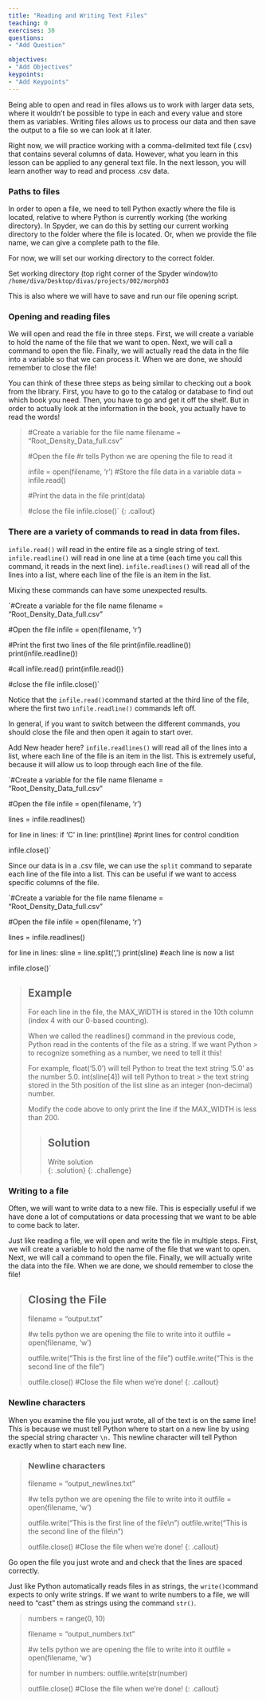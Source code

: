 ```yaml
---
title: "Reading and Writing Text Files"
teaching: 0
exercises: 30
questions:
- "Add Question"

objectives:
- "Add Objectives"
keypoints:
- "Add Keypoints"
---
```


Being able to open and read in files allows us to work with larger data sets, where it wouldn’t be possible to type in each and every value and store them as variables.  Writing files allows us to process our data and then save the output to a file so we can look at it later.

Right now, we will practice working with a comma-delimited text file (.csv) that contains several columns of data.  However, what you learn in this lesson can be applied to any general text file.  In the next lesson, you will learn another way to read and process .csv data.

### Paths to files
In order to open a file, we need to tell Python exactly where the file is located, relative to where Python is currently working (the working directory).  In Spyder, we can do this by setting our current working directory to the folder where the file is located.  Or, when we provide the file name, we can give a complete path to the file.

For now, we will set our working directory to the correct folder.

Set working directory (top right corner of the Spyder window)to 
`/home/diva/Desktop/divas/projects/002/morph03`

This is also where we will have to save and run our file opening script.

### Opening and reading files
We will open and read the file in three steps.  First, we will create a variable to hold the name of the file that we want to open.  Next, we will call a command to open the file.  Finally, we will actually read the data in the file into a variable so that we can process it.  When we are done, we should remember to close the file!

You can think of these three steps as being similar to checking out a book from the library.  First, you have to go to the catalog or database to find out which book you need.  Then, you have to go and get it off the shelf.  But in order to actually look at the information in the book, you actually have to read the words!

> #Create a variable for the file name
> filename = “Root_Density_Data_full.csv”
> 
> #Open the file
> #r tells Python we are opening the file to read it
> 
> infile = open(filename, ‘r’) 
> #Store the file data in a variable
> data = infile.read()
>
> #Print the data in the file
> print(data)
> 
> #close the file
> infile.close()`
{: .callout}

### There are a variety of commands to read in data from files.  

`infile.read()` will read in the entire file as a single string of text.
`infile.readline()` will read in one line at a time (each time you call this command, it reads in the next line).  `infile.readlines()` will read all of the lines into a list, where each line of the file is an item in the list.

Mixing these commands can have some unexpected results.

`#Create a variable for the file name
filename = “Root_Density_Data_full.csv”

#Open the file
infile = open(filename, ‘r’) 

#Print the first two lines of the file
print(infile.readline())
print(infile.readline())

#call infile.read()
print(infile.read())

#close the file
infile.close()`

Notice that  the `infile.read()`command started at the third line of the file, where the first two `infile.readline()` commands left off. 

In general, if you want to switch between the different commands, you should close the file and then open it again to start over.

Add New header here?
`infile.readlines()` will read all of the lines into a list, where each line of the file is an item in the list.  This is extremely useful, because it will allow us to loop through each line of the file.

`#Create a variable for the file name
filename = “Root_Density_Data_full.csv”

#Open the file
infile = open(filename, ‘r’) 

lines = infile.readlines() 

for line in lines:
	if ‘C’ in line:
		print(line) #print lines for control condition

infile.close()`

Since our data is in a .csv file, we can use the `split` command to separate each line of the file into a list.  This can be useful if we want to access specific columns of the file.  

`#Create a variable for the file name
filename = “Root_Density_Data_full.csv”

#Open the file
infile = open(filename, ‘r’) 

lines = infile.readlines() 

for line in lines:
	sline = line.split(‘,’)
		print(sline) #each line is now a list

infile.close()`
  
> ## Example
> For each line in the file, the MAX_WIDTH is stored in the 10th column (index 4 with our 0-based counting). 
> 
> When we called the readlines() command in the previous code, Python read in the contents of the file as a string.  If we want Python  > to recognize something as a number, we need to tell it this!  
> 
> For example, float(‘5.0’) will tell Python to treat the text string ‘5.0’ as the number 5.0.  int(sline[4]) will tell Python to treat > the text string stored in the 5th position of the list sline as an integer (non-decimal) number.
> 
> Modify the code above to only print the line if the MAX_WIDTH is less than 200.
> > ## Solution
> > Write solution  
> {: .solution}
{: .challenge}

### Writing to a file
Often, we will want to write data to a new file.  This is especially useful if we have done a lot of computations or data processing that we want to be able to come back to later. 

Just like reading a file, we will open and write the file in multiple steps.  First, we will create a variable to hold the name of the file that we want to open.  Next, we will call a command to open the file.  Finally, we will actually write the data into the file. When we are done, we should remember to close the file!

> ## Closing the File
> filename = “output.txt”
> 
> #w tells python we are opening the file to write into it
> outfile = open(filename, ‘w’)
> 
> outfile.write(“This is the first line of the file”)
> outfile.write(“This is the second line of the file”)
> 
> outfile.close() #Close the file when we’re done!
> {: .callout}

### Newline characters
When you examine the file you just wrote, all of the text is on the same line!  This is because we must tell Python where to start on a new line by using the special string character `\n.`  This newline character will tell Python exactly when to start each new line.

> ### Newline characters
> filename = “output_newlines.txt”
> 
> #w tells python we are opening the file to write into it
> outfile = open(filename, ‘w’)
> 
> outfile.write(“This is the first line of the file\n”)
> outfile.write(“This is the second line of the file\n”)
> 
> outfile.close() #Close the file when we’re done!
> {: .callout}

Go open the file you just wrote and and check that the lines are spaced correctly.


Just like Python automatically reads files in as strings, the `write()`command expects to only write strings.  If we want to write numbers to a file, we will need to “cast” them as strings using the command `str()`.

> numbers = range(0, 10)
> 
> filename = “output_numbers.txt”
> 
> #w tells python we are opening the file to write into it
> outfile = open(filename, ‘w’)
> 
> for number in numbers:
> 	outfile.write(str(number)
> 
> outfile.close() #Close the file when we’re done!
> {: .callout}
